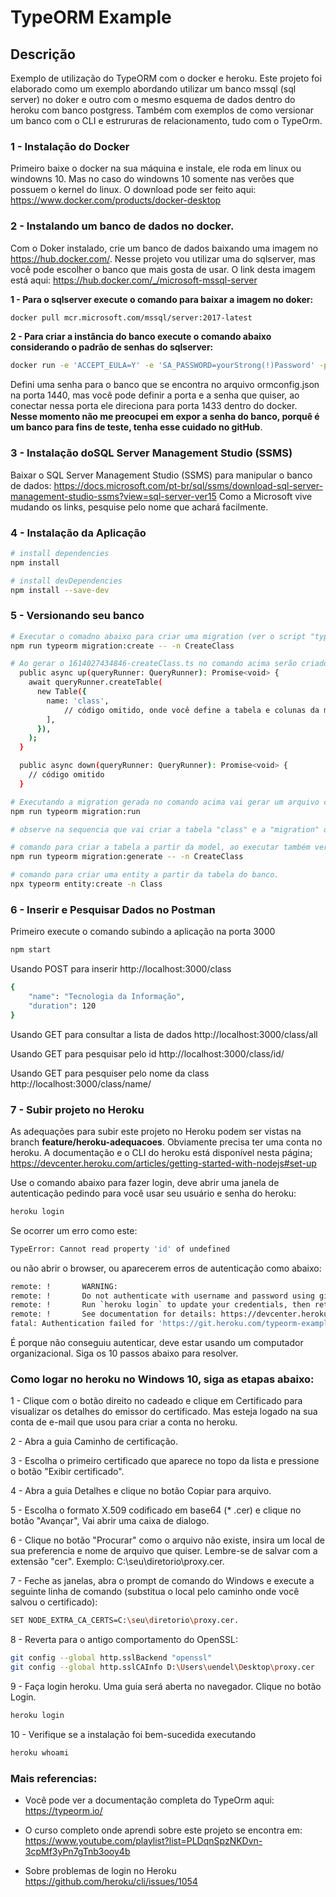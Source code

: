 # TypeORM Example
## Descrição
Exemplo de utilização do TypeORM com o docker e heroku. 
Este projeto foi elaborado como um exemplo abordando utilizar um banco mssql (sql server) no doker e outro com o mesmo esquema de dados dentro do heroku com banco postgress.
Também com exemplos de como versionar um banco com o CLI e estrururas de relacionamento, tudo com o TypeOrm.

### 1 - Instalação do Docker 
Primeiro baixe o docker na sua máquina e instale, ele roda em linux ou windowns 10. Mas no caso do windowns 10 somente nas verões que possuem o kernel do linux.
O download pode ser feito aqui: https://www.docker.com/products/docker-desktop

### 2 - Instalando um banco de dados no docker. 
Com o Doker instalado, crie um banco de dados baixando uma imagem no https://hub.docker.com/. Nesse projeto vou utilizar uma do sqlserver, mas você pode escolher o banco que mais gosta de usar. O link desta imagem está aqui: https://hub.docker.com/_/microsoft-mssql-server

**1 - Para o sqlserver execute o comando para baixar a imagem no doker:**
``` bash
docker pull mcr.microsoft.com/mssql/server:2017-latest
```
**2 - Para criar a instância do banco execute o comando abaixo considerando o padrão de senhas do sqlserver:**
``` bash
docker run -e 'ACCEPT_EULA=Y' -e 'SA_PASSWORD=yourStrong(!)Password' -p 1440:1433 -d mcr.microsoft.com/mssql/server:2017-latest
```
Defini uma senha para o banco que se encontra no arquivo ormconfig.json na porta 1440, mas você pode definir a porta e a senha que quiser, ao conectar nessa porta ele direciona para porta 1433 dentro do docker. **Nesse momento não me preocupei em expor a senha do banco, porquê é um banco para fins de teste, tenha esse cuidado no gitHub**.

### 3 - Instalação doSQL Server Management Studio (SSMS)
Baixar o SQL Server Management Studio (SSMS) para manipular o banco de dados:
https://docs.microsoft.com/pt-br/sql/ssms/download-sql-server-management-studio-ssms?view=sql-server-ver15
Como a Microsoft vive mudando os links, pesquise pelo nome que achará facilmente.

### 4 - Instalação da Aplicação 
``` bash
# install dependencies
npm install

# install devDependencies
npm install --save-dev
```

### 5 - Versionando seu banco
``` bash
# Executar o comadno abaixo para criar uma migration (ver o script "typeorm" em package.json). Vai gerar o fonte chamado <timestamp-createClass.ts>
npm run typeorm migration:create -- -n CreateClass

# Ao gerar o 1614027434846-createClass.ts no comando acima serão criados dois métodos async "up" e "down" onde "up" cria e constroe e "down" desfaz ou dropa etc.
  public async up(queryRunner: QueryRunner): Promise<void> {
    await queryRunner.createTable(
      new Table({
        name: 'class',
            // código omitido, onde você define a tabela e colunas da migração.
        ],
      }),
    );
  }

  public async down(queryRunner: QueryRunner): Promise<void> {
    // código omitido
  }

# Executando a migration gerada no comando acima vai gerar um arquivo chamado <timestamp-createClass.ts>
npm run typeorm migration:run

# observe na sequencia que vai criar a tabela "class" e a "migration" que server para guardar as mudanças de versão. O mesmo foi feito para a tabela "lesson"

# comando para criar a tabela a partir da model, ao executar também verciona criando o migration, bom para quando criar um campo novo na tabela
npm run typeorm migration:generate -- -n CreateClass

# comando para criar uma entity a partir da tabela do banco.
npx typeorm entity:create -n Class
```
### 6 - Inserir e Pesquisar Dados no Postman

Primeiro execute o comando subindo a aplicação na porta 3000
``` bash
npm start 
```

Usando POST para inserir http://localhost:3000/class 
``` bash
{
    "name": "Tecnologia da Informação",
    "duration": 120
}
```

Usando GET para consultar a lista de dados 
http://localhost:3000/class/all

Usando GET para pesquisar pelo id
http://localhost:3000/class/id/<id>

Usando GET para pesquiser pelo nome da class
http://localhost:3000/class/name/<name>

### 7 - Subir projeto no Heroku
As adequações para subir este projeto no Heroku podem ser vistas na branch **feature/heroku-adequacoes**.
Obviamente precisa ter uma conta no heroku. A documentação e o CLI do heroku está disponível nesta página;
https://devcenter.heroku.com/articles/getting-started-with-nodejs#set-up

Use o comando abaixo para fazer login, deve abrir uma janela de autenticação pedindo para você usar seu usuário e senha do heroku:
``` bash
heroku login
```
Se ocorrer um erro como este:
``` bash
TypeError: Cannot read property 'id' of undefined
```
ou não abrir o browser, ou aparecerem erros de autenticação como abaixo:
``` bash
remote: !       WARNING:
remote: !       Do not authenticate with username and password using git.
remote: !       Run `heroku login` to update your credentials, then retry the git command.
remote: !       See documentation for details: https://devcenter.heroku.com/articles/git#http-git-authentication
fatal: Authentication failed for 'https://git.heroku.com/typeorm-example.git/'
```
É porque não conseguiu autenticar, deve estar usando um computador organizacional. Siga os 10 passos abaixo para resolver.

### Como logar no heroku no Windows 10, siga as etapas abaixo:

1 - Clique com o botão direito no cadeado e clique em Certificado para visualizar os detalhes do emissor do certificado. Mas esteja logado na sua conta de e-mail que usou para criar a conta no heroku.

2 - Abra a guia Caminho de certificação.

3 - Escolha o primeiro certificado que aparece no topo da lista e pressione o botão "Exibir certificado".

4 - Abra a guia Detalhes e clique no botão Copiar para arquivo.

5 - Escolha o formato X.509 codificado em base64 (* .cer) e clique no botão "Avançar", Vai abrir uma caixa de dialogo.

6 - Clique no botão "Procurar" como o arquivo não existe, insira um local de sua preferencia e nome de arquivo que quiser. Lembre-se de salvar com a extensão "cer". Exemplo: C:\seu\diretorio\proxy.cer.

7 - Feche as janelas, abra o prompt de comando do Windows e execute a seguinte linha de comando (substitua o local pelo caminho onde você salvou o certificado):
``` bash
SET NODE_EXTRA_CA_CERTS=C:\seu\diretorio\proxy.cer.
```

8 - Reverta para o antigo comportamento do OpenSSL:
``` bash
git config --global http.sslBackend "openssl"
git config --global http.sslCAInfo D:\Users\uendel\Desktop\proxy.cer
```

9 - Faça login heroku. Uma guia será aberta no navegador. Clique no botão Login.
``` bash
heroku login
```

10 - Verifique se a instalação foi bem-sucedida executando
``` bash
heroku whoami
```

### Mais referencias:
- Você pode ver a documentação completa do TypeOrm aqui:
https://typeorm.io/

- O curso completo onde aprendi sobre este projeto se encontra em:
https://www.youtube.com/playlist?list=PLDqnSpzNKDvn-3cpMf3yPn7gTnb3ooy4b

- Sobre problemas de login no Heroku
https://github.com/heroku/cli/issues/1054